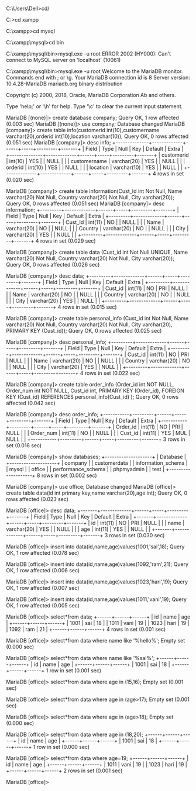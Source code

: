 C:\Users\Dell>cd/

C:\>cd xampp

C:\xampp>cd mysql

C:\xampp\mysql>cd bin

C:\xampp\mysql\bin>mysql.exe -u root
ERROR 2002 (HY000): Can't connect to MySQL server on 'localhost' (10061)

C:\xampp\mysql\bin>mysql.exe -u root
Welcome to the MariaDB monitor.  Commands end with ; or \g.
Your MariaDB connection id is 8
Server version: 10.4.28-MariaDB mariadb.org binary distribution

Copyright (c) 2000, 2018, Oracle, MariaDB Corporation Ab and others.

Type 'help;' or '\h' for help. Type '\c' to clear the current input statement.

MariaDB [(none)]> create database company;
 Query OK, 1 row affected (0.003 sec)
MariaDB [(none)]> use company;
Database changed
MariaDB [company]> create table info(customerid int(10),customername varchar(20),orderid int(10),location varchar(10));
Query OK, 0 rows affected (0.051 sec)
MariaDB [company]> desc info;
+--------------+-------------+------+-----+---------+-------+
| Field        | Type        | Null | Key | Default | Extra |
+--------------+-------------+------+-----+---------+-------+
| customerid   | int(10)     | YES  |     | NULL    |       |
| customername | varchar(20) | YES  |     | NULL    |       |
| orderid      | int(10)     | YES  |     | NULL    |       |
| location     | varchar(10) | YES  |     | NULL    |       |
+--------------+-------------+------+-----+---------+-------+
4 rows in set (0.020 sec)

MariaDB [company]> create table information(Cust_Id int Not Null, Name varchar(20) Not Null, Country varchar(20) Not Null, City varchar(20));
Query OK, 0 rows affected (0.051 sec)
MariaDB [company]> desc information;
+---------+-------------+------+-----+---------+-------+
| Field   | Type        | Null | Key | Default | Extra |
+---------+-------------+------+-----+---------+-------+
| Cust_Id | int(11)     | NO   |     | NULL    |       |
| Name    | varchar(20) | NO   |     | NULL    |       |
| Country | varchar(20) | NO   |     | NULL    |       |
| City    | varchar(20) | YES  |     | NULL    |       |
+---------+-------------+------+-----+---------+-------+
4 rows in set (0.029 sec)

MariaDB [company]> create table data (Cust_id int Not Null UNIQUE, Name varchar(20) Not Null, Country varchar(20) Not Null, City varchar(20));
Query OK, 0 rows affected (0.026 sec)

MariaDB [company]> desc data;
+---------+-------------+------+-----+---------+-------+
| Field   | Type        | Null | Key | Default | Extra |
+---------+-------------+------+-----+---------+-------+
| Cust_id | int(11)     | NO   | PRI | NULL    |       |
| Name    | varchar(20) | NO   |     | NULL    |       |
| Country | varchar(20) | NO   |     | NULL    |       |
| City    | varchar(20) | YES  |     | NULL    |       |
+---------+-------------+------+-----+---------+-------+
4 rows in set (0.015 sec)

MariaDB [company]> create table personal_info (Cust_id int Not Null, Name varchar(20) Not Null, Country varchar(20) Not Null, City varchar(20), PRIMARY KEY (Cust_id));
Query OK, 0 rows affected (0.025 sec)

MariaDB [company]> desc personal_info;
+---------+-------------+------+-----+---------+-------+
| Field   | Type        | Null | Key | Default | Extra |
+---------+-------------+------+-----+---------+-------+
| Cust_id | int(11)     | NO   | PRI | NULL    |       |
| Name    | varchar(20) | NO   |     | NULL    |       |
| Country | varchar(20) | NO   |     | NULL    |       |
| City    | varchar(20) | YES  |     | NULL    |       |
+---------+-------------+------+-----+---------+-------+
4 rows in set (0.022 sec)

MariaDB [company]> create table order_info (Order_id int NOT NULL, Order_num int NOT NULL, Cust_id int, PRIMARY KEY (Order_id), FOREIGN KEY (Cust_id) REFERENCES personal_info(Cust_id) );
Query OK, 0 rows affected (0.042 sec)

MariaDB [company]> desc order_info;
+-----------+---------+------+-----+---------+-------+
| Field     | Type    | Null | Key | Default | Extra |
+-----------+---------+------+-----+---------+-------+
| Order_id  | int(11) | NO   | PRI | NULL    |       |
| Order_num | int(11) | NO   |     | NULL    |       |
| Cust_id   | int(11) | YES  | MUL | NULL    |       |
+-----------+---------+------+-----+---------+-------+
3 rows in set (0.016 sec)

MariaDB [company]> show databases;
+--------------------+
| Database           |
+--------------------+
| company            |
| customerdata       |
| information_schema |
| mysql              |
| office             |
| performance_schema |
| phpmyadmin         |
| test               |
+--------------------+
8 rows in set (0.002 sec)

MariaDB [company]> use office;
Database changed
MariaDB [office]> create table data(id int primary key,name varchar(20),age int);
Query OK, 0 rows affected (0.023 sec)

MariaDB [office]> desc data;
+-------+-------------+------+-----+---------+-------+
| Field | Type        | Null | Key | Default | Extra |
+-------+-------------+------+-----+---------+-------+
| id    | int(11)     | NO   | PRI | NULL    |       |
| name  | varchar(20) | YES  |     | NULL    |       |
| age   | int(11)     | YES  |     | NULL    |       |
+-------+-------------+------+-----+---------+-------+
3 rows in set (0.030 sec)

MariaDB [office]> insert into data(id,name,age)values(1001,'sai',18);
Query OK, 1 row affected (0.078 sec)

MariaDB [office]> insert into data(id,name,age)values(1092,'ram',21);
Query OK, 1 row affected (0.006 sec)

MariaDB [office]> insert into data(id,name,age)values(1023,'hari',19);
Query OK, 1 row affected (0.007 sec)

MariaDB [office]> insert into data(id,name,age)values(1011,'vani',19);
Query OK, 1 row affected (0.005 sec)

MariaDB [office]> select*from data;
+------+------+------+
| id   | name | age  |
+------+------+------+
| 1001 | sai  |   18 |
| 1011 | vani |   19 |
| 1023 | hari |   19 |
| 1092 | ram  |   21 |
+------+------+------+
4 rows in set (0.001 sec)

MariaDB [office]> select*from data where name like '%hello%';
Empty set (0.000 sec)

MariaDB [office]> select*from data where name like '%sai%';
+------+------+------+
| id   | name | age  |
+------+------+------+
| 1001 | sai  |   18 |
+------+------+------+
1 row in set (0.001 sec)

MariaDB [office]> select*from data where age in (15,16);
Empty set (0.001 sec)

MariaDB [office]> select*from data where age in (age>17);
Empty set (0.001 sec)

MariaDB [office]> select*from data where age in (age>18);
Empty set (0.000 sec)

MariaDB [office]> select*from data where age in (18,20);
+------+------+------+
| id   | name | age  |
+------+------+------+
| 1001 | sai  |   18 |
+------+------+------+
1 row in set (0.000 sec)

MariaDB [office]> select*from data where age=19;
+------+------+------+
| id   | name | age  |
+------+------+------+
| 1011 | vani |   19 |
| 1023 | hari |   19 |
+------+------+------+
2 rows in set (0.001 sec)

MariaDB [office]>
